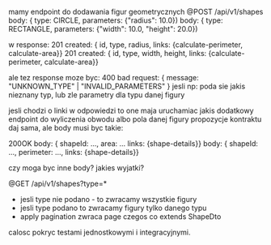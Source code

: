 mamy endpoint do dodawania figur geometrycznych
@POST /api/v1/shapes
body: { type: CIRCLE, parameters: {"radius": 10.0})
body: { type: RECTANGLE, parameters: {"width": 10.0, "height": 20.0})

w response:
201 created: { id, type, radius, links: {calculate-perimeter, calculate-area}}
201 created: { id, type, width, height, links: {calculate-perimeter, calculate-area}}

ale tez response moze byc:
400 bad request: { message: "UNKNOWN_TYPE" | "INVALID_PARAMETERS" }
jesli np: poda sie jakis nieznany typ, lub zle parametry dla typu danej figury

jesli chodzi o linki w odpowiedzi to one maja uruchamiac jakis dodatkowy endpoint do
wyliczenia obwodu albo pola danej figury
propozycje kontraktu daj sama, ale body musi byc takie:

200OK
body: { shapeId: ..., area: ... links: {shape-details}}
body: { shapeId: ..., perimeter: ..., links: {shape-details}}

czy moga byc inne body? jakies wyjatki?

@GET /api/v1/shapes?type=*
- jesli type nie podano - to zwracamy wszystkie figury
- jesli type podano to zwracamy figury tylko danego typu
- apply pagination
  zwraca page czegos co extends ShapeDto

calosc pokryc testami jednostkowymi i integracyjnymi.
